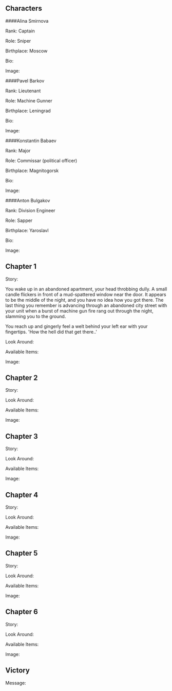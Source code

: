 Characters
----------

####Alina Smirnova

Rank: Captain

Role: Sniper

Birthplace: Moscow

Bio: 

Image:


####Pavel Barkov

Rank: Lieutenant

Role: Machine Gunner

Birthplace: Leningrad

Bio:

Image:


####Konstantin Babaev

Rank: Major

Role: Commissar (political officer)

Birthplace: Magnitogorsk

Bio:

Image:


####Anton Bulgakov

Rank: Division Engineer 

Role: Sapper

Birthplace: Yaroslavl

Bio:

Image:


Chapter 1
---------

Story:

You wake up in an abandoned apartment, your head throbbing dully. A small candle flickers in front of a mud-spattered window near the door. It appears to be the middle of the night, and you have no idea how you got there. The last thing you remember is advancing through an abandoned city street with your unit when a burst of machine gun fire rang out through the night, slamming you to the ground. 

You reach up and gingerly feel a welt behind your left ear with your fingertips. 'How the hell did that get there..'

Look Around:

Available Items:

Image:


Chapter 2
---------

Story:

Look Around:

Available Items:

Image:

Chapter 3
---------

Story: 

Look Around:

Available Items:

Image:

Chapter 4
---------

Story: 

Look Around:

Available Items:

Image:

Chapter 5
---------

Story:

Look Around:

Available Items:

Image:

Chapter 6
---------

Story:

Look Around:

Available Items:

Image:

Victory
-------

Message:


